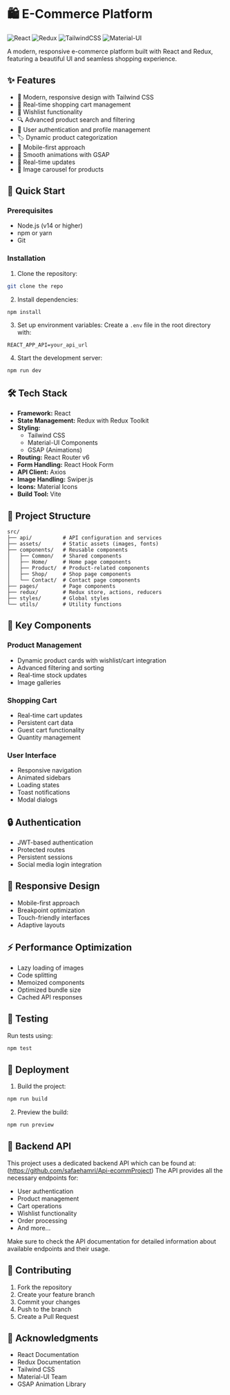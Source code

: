 # 🛍️  E-Commerce Platform

![React](https://img.shields.io/badge/React-20232A?style=for-the-badge&logo=react&logoColor=61DAFB)
![Redux](https://img.shields.io/badge/Redux-593D88?style=for-the-badge&logo=redux&logoColor=white)
![TailwindCSS](https://img.shields.io/badge/Tailwind_CSS-38B2AC?style=for-the-badge&logo=tailwind-css&logoColor=white)
![Material-UI](https://img.shields.io/badge/Material--UI-0081CB?style=for-the-badge&logo=material-ui&logoColor=white)

A modern, responsive e-commerce platform built with React and Redux, featuring a beautiful UI and seamless shopping experience.

## ✨ Features

- 🎨 Modern, responsive design with Tailwind CSS
- 🛒 Real-time shopping cart management
- 💝 Wishlist functionality
- 🔍 Advanced product search and filtering
- 👤 User authentication and profile management
- 🏷️ Dynamic product categorization
- 📱 Mobile-first approach
- 🌙 Smooth animations with GSAP
- 🔄 Real-time updates
- 📸 Image carousel for products

## 🚀 Quick Start

### Prerequisites

- Node.js (v14 or higher)
- npm or yarn
- Git

### Installation

1. Clone the repository:

```bash
git clone the repo
```

2. Install dependencies:

```bash
npm install
```

3. Set up environment variables:
   Create a `.env` file in the root directory with:

```env
REACT_APP_API=your_api_url
```

4. Start the development server:

```bash
npm run dev
```

## 🛠️ Tech Stack

- **Framework:** React
- **State Management:** Redux with Redux Toolkit
- **Styling:**
  - Tailwind CSS
  - Material-UI Components
  - GSAP (Animations)
- **Routing:** React Router v6
- **Form Handling:** React Hook Form
- **API Client:** Axios
- **Image Handling:** Swiper.js
- **Icons:** Material Icons
- **Build Tool:** Vite

## 📁 Project Structure

```
src/
├── api/          # API configuration and services
├── assets/       # Static assets (images, fonts)
├── components/   # Reusable components
│   ├── Common/   # Shared components
│   ├── Home/     # Home page components
│   ├── Product/  # Product-related components
│   ├── Shop/     # Shop page components
│   └── Contact/  # Contact page components
├── pages/        # Page components
├── redux/        # Redux store, actions, reducers
├── styles/       # Global styles
└── utils/        # Utility functions
```

## 🎯 Key Components

### Product Management

- Dynamic product cards with wishlist/cart integration
- Advanced filtering and sorting
- Real-time stock updates
- Image galleries

### Shopping Cart

- Real-time cart updates
- Persistent cart data
- Guest cart functionality
- Quantity management

### User Interface

- Responsive navigation
- Animated sidebars
- Loading states
- Toast notifications
- Modal dialogs

## 🔒 Authentication

- JWT-based authentication
- Protected routes
- Persistent sessions
- Social media login integration

## 📱 Responsive Design

- Mobile-first approach
- Breakpoint optimization
- Touch-friendly interfaces
- Adaptive layouts

## ⚡ Performance Optimization

- Lazy loading of images
- Code splitting
- Memoized components
- Optimized bundle size
- Cached API responses

## 🧪 Testing

Run tests using:

```bash
npm test
```

## 🚀 Deployment

1. Build the project:

```bash
npm run build
```

2. Preview the build:

```bash
npm run preview
```

## 🔗 Backend API

This project uses a dedicated backend API which can be found at:
(https://github.com/safaehamri/Api-ecommProject)
The API provides all the necessary endpoints for:

- User authentication
- Product management
- Cart operations
- Wishlist functionality
- Order processing
- And more...

Make sure to check the API documentation for detailed information about available endpoints and their usage.

## 🤝 Contributing

1. Fork the repository
2. Create your feature branch
3. Commit your changes
4. Push to the branch
5. Create a Pull Request

## 🙏 Acknowledgments

- React Documentation
- Redux Documentation
- Tailwind CSS
- Material-UI Team
- GSAP Animation Library
